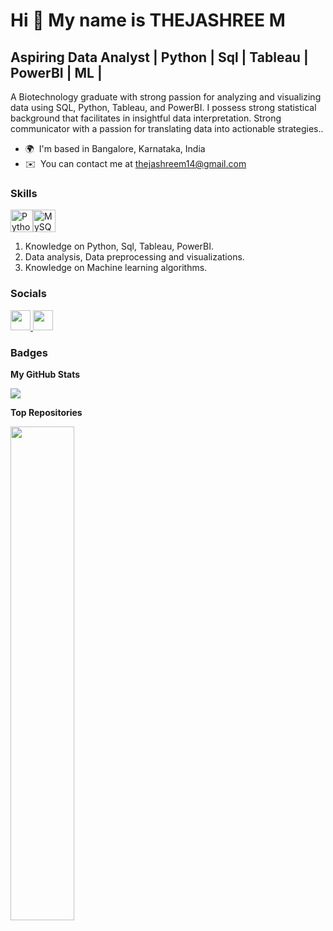 Hi 👋 My name is THEJASHREE M
====================================================================================================================================

Aspiring Data Analyst | Python | Sql | Tableau | PowerBI | ML |
-----------------------

A Biotechnology graduate with strong passion for analyzing and visualizing data using SQL, Python, Tableau, and PowerBI. I possess strong statistical background that facilitates in insightful data interpretation. Strong communicator with a passion for translating data into actionable strategies..

* 🌍  I'm based in Bangalore, Karnataka, India
* ✉️  You can contact me at [thejashreem14@gmail.com](mailto:thejashreem14@gmail.com)

### Skills


<p align="left">
<a href="https://www.python.org/" target="_blank" rel="noreferrer"><img src="https://raw.githubusercontent.com/danielcranney/readme-generator/main/public/icons/skills/python-colored.svg" width="36" height="36" alt="Python" /></a><a href="https://www.mysql.com/" target="_blank" rel="noreferrer"><img src="https://raw.githubusercontent.com/danielcranney/readme-generator/main/public/icons/skills/mysql-colored.svg" width="36" height="36" alt="MySQL" /></a>
</p>


1. Knowledge on Python, Sql, Tableau, PowerBI.
2. Data analysis, Data preprocessing and visualizations.
3. Knowledge on Machine learning algorithms.

### Socials

<p align="left"> <a href="https://www.github.com/Thejashree-M" target="_blank" rel="noreferrer"> <picture> <source media="(prefers-color-scheme: dark)" srcset="https://raw.githubusercontent.com/danielcranney/readme-generator/main/public/icons/socials/github-dark.svg" /> <source media="(prefers-color-scheme: light)" srcset="https://raw.githubusercontent.com/danielcranney/readme-generator/main/public/icons/socials/github.svg" /> <img src="https://raw.githubusercontent.com/danielcranney/readme-generator/main/public/icons/socials/github.svg" width="32" height="32" /> </picture> </a> <a href="https://www.linkedin.com/in/thejashree-m-165b921a0" target="_blank" rel="noreferrer"> <picture> <source media="(prefers-color-scheme: dark)" srcset="https://raw.githubusercontent.com/danielcranney/readme-generator/main/public/icons/socials/linkedin-dark.svg" /> <source media="(prefers-color-scheme: light)" srcset="https://raw.githubusercontent.com/danielcranney/readme-generator/main/public/icons/socials/linkedin.svg" /> <img src="https://raw.githubusercontent.com/danielcranney/readme-generator/main/public/icons/socials/linkedin.svg" width="32" height="32" /> </picture> </a></p>

### Badges

<b>My GitHub Stats</b>

<a href="http://www.github.com/Thejashree-M"><img src="https://github-readme-streak-stats.herokuapp.com/?user=Thejashree-M&stroke=ffffff&background=1c1917&ring=14b8a6&fire=14b8a6&currStreakNum=ffffff&currStreakLabel=14b8a6&sideNums=ffffff&sideLabels=ffffff&dates=ffffff&hide_border=true" /></a>


<b>Top Repositories</b>

<div width="100%" align="center"><a href="https://github.com/Thejashree-M/ML_Algorithms" align="left"><img align="left" width="45%" src="https://github-readme-stats.vercel.app/api/pin/?username=Thejashree-M&repo=ML_Algorithms&title_color=14b8a6&text_color=ffffff&icon_color=0891b2&bg_color=1c1917&hide_border=true&locale=en" /></a></div><br /><br /><br /><br /><br /><br /><br />


